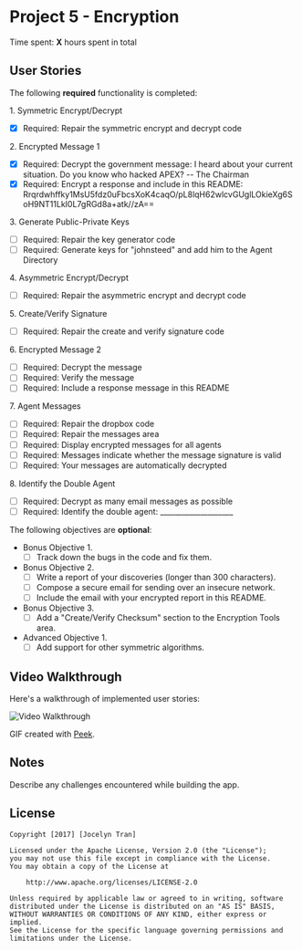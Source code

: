 # Project 5 - Encryption

Time spent: **X** hours spent in total

## User Stories

The following **required** functionality is completed:

1\. Symmetric Encrypt/Decrypt
  * [x]  Required: Repair the symmetric encrypt and decrypt code

2\. Encrypted Message 1
  * [x]  Required: Decrypt the government message:
  I heard about your current situation. Do you know who hacked APEX? -- The Chairman
  * [x]  Required: Encrypt a response and include in this README:
  Rrqrdwhffky1MsU5fdz0uFbcsXoK4caqO/pL8lqH62wlcvGUglLOkieXg6SoH9NT11LkI0L7gRGd8a+atk//zA==

3\. Generate Public-Private Keys
  * [ ]  Required: Repair the key generator code
  * [ ]  Required: Generate keys for "johnsteed" and add him to the Agent Directory

4\. Asymmetric Encrypt/Decrypt
  * [ ]  Required: Repair the asymmetric encrypt and decrypt code

5\. Create/Verify Signature
  * [ ]  Required: Repair the create and verify signature code
  
6\. Encrypted Message 2
  * [ ]  Required: Decrypt the message
  * [ ]  Required: Verify the message
  * [ ]  Required: Include a response message in this README

7\. Agent Messages
  * [ ]  Required: Repair the dropbox code
  * [ ]  Required: Repair the messages area
  * [ ]  Required: Display encrypted messages for all agents
  * [ ]  Required: Messages indicate whether the message signature is valid
  * [ ]  Required: Your messages are automatically decrypted

8\. Identify the Double Agent
  * [ ]  Required: Decrypt as many email messages as possible
  * [ ]  Required: Identify the double agent: ____________________

The following objectives are **optional**:

* Bonus Objective 1\.
  * [ ]  Track down the bugs in the code and fix them.

* Bonus Objective 2\.
  * [ ]  Write a report of your discoveries (longer than 300 characters).
  * [ ]  Compose a secure email for sending over an insecure network.
  * [ ]  Include the email with your encrypted report in this README.

* Bonus Objective 3\.
  * [ ]  Add a "Create/Verify Checksum" section to the Encryption Tools area.

* Advanced Objective 1\.
  * [ ]  Add support for other symmetric algorithms.

## Video Walkthrough

Here's a walkthrough of implemented user stories:

<img src='http://i.imgur.com/link/to/your/gif/file.gif' title='Video Walkthrough' width='' alt='Video Walkthrough' />

GIF created with [Peek](https://github.com/phw/peek/releases).

## Notes

Describe any challenges encountered while building the app.

## License

    Copyright [2017] [Jocelyn Tran]

    Licensed under the Apache License, Version 2.0 (the "License");
    you may not use this file except in compliance with the License.
    You may obtain a copy of the License at

        http://www.apache.org/licenses/LICENSE-2.0

    Unless required by applicable law or agreed to in writing, software
    distributed under the License is distributed on an "AS IS" BASIS,
    WITHOUT WARRANTIES OR CONDITIONS OF ANY KIND, either express or implied.
    See the License for the specific language governing permissions and
    limitations under the License.

